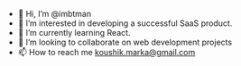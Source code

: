 - 👋 Hi, I’m @imbtman
- 👀 I’m interested in developing a successful SaaS product.
- 🌱 I’m currently learning React.
- 💞️ I’m looking to collaborate on web development projects
- 📫 How to reach me koushik.marka@gmail.com

<!---
imbtman/imbtman is a ✨ special ✨ repository because its `README.md` (this file) appears on your GitHub profile.
You can click the Preview link to take a look at your changes.
--->
